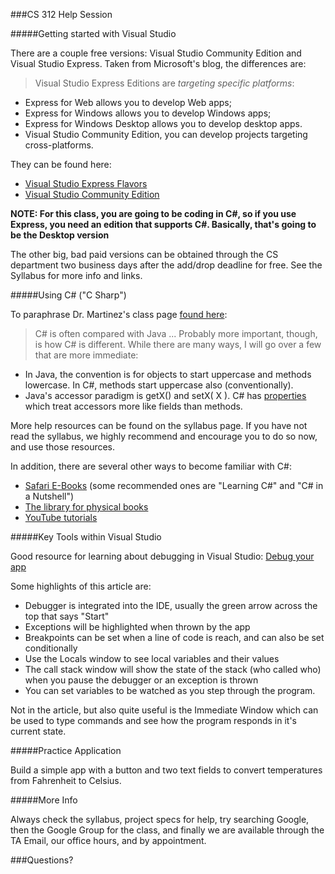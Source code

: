 ###CS 312 Help Session

#####Getting started with Visual Studio

There are a couple free versions: Visual Studio Community Edition and Visual Studio Express. Taken from Microsoft's blog, the differences are:

> Visual Studio Express Editions are *targeting specific platforms*:  
* Express for Web allows you to develop Web apps;  
* Express for Windows allows you to develop Windows apps; 
* Express for Windows Desktop allows you to develop desktop apps.  
* Visual Studio Community Edition, you can develop projects targeting cross-platforms. 

They can be found here: 
* [Visual Studio Express Flavors](http://www.visualstudio.com/en-US/products/visual-studio-express-vs)
* [Visual Studio Community Edition](http://www.visualstudio.com/products/visual-studio-community-vs) 

**NOTE: For this class, you are going to be coding in C#, so if you use Express, you need an edition that supports C#. Basically, that's going to be the Desktop version**

The other big, bad paid versions can be obtained through the CS department two business days after the add/drop deadline for free. See the Syllabus for more info and links.

#####Using C# ("C Sharp")

To paraphrase Dr. Martinez's class page [found here](http://axon.cs.byu.edu/~martinez/classes/312/Resources/csharp):

> C# is often compared with Java ...
Probably more important, though, is how C# is different. While there are many ways, I will go over a few that are more immediate:
* In Java, the convention is for objects to start uppercase and methods lowercase. In C#, methods start uppercase also (conventionally).
* Java's accessor paradigm is getX() and setX( X ). C# has [properties](http://msdn.microsoft.com/en-us/library/x9fsa0sw.aspx) which treat accessors more like fields than methods.

More help resources can be found on the syllabus page. If you have not read the syllabus, we highly recommend and encourage you to do so now, and use those resources.

In addition, there are several other ways to become familiar with C#:
* [Safari E-Books](https://it.byu.edu/byu/help.do?sysparm_document_key=kb_knowledge,f2a5fbe70a0a3c09007a347985c9a282) (some recommended ones are "Learning C#" and "C# in a Nutshell")
* [The library for physical books](lib.byu.edu)
* [YouTube tutorials](https://www.youtube.com/results?search_query=c%23)

#####Key Tools within Visual Studio

Good resource for learning about debugging in Visual Studio: [Debug your app](http://www.visualstudio.com/get-started/debug-your-app-vs)

Some highlights of this article are:

* Debugger is integrated into the IDE, usually the green arrow across the top that says "Start"
* Exceptions will be highlighted when thrown by the app
* Breakpoints can be set when a line of code is reach, and can also be set conditionally
* Use the Locals window to see local variables and their values
* The call stack window will show the state of the stack (who called who) when you pause the debugger or an exception is thrown
* You can set variables to be watched as you step through the program.

Not in the article, but also quite useful is the Immediate Window which can be used to type commands and see how the program responds in it's current state.

#####Practice Application

Build a simple app with a button and two text fields to convert temperatures from Fahrenheit to Celsius.

#####More Info

Always check the syllabus, project specs for help, try searching Google, then the Google Group for the class, and finally we are available through the TA Email, our office hours, and by appointment.

###Questions?
